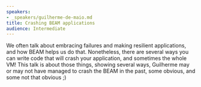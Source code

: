 ```yaml
---
speakers:
- _speakers/guilherme-de-maio.md
title: Crashing BEAM applications
audience: Intermediate
---
```

We often talk about embracing failures and making resilient applications, and how BEAM helps us do that. Nonetheless, there are several ways you can write code that will crash your application, and sometimes the whole VM! This talk is about those things, showing several ways, Guilherme may or may not have managed to crash the BEAM in the past, some obvious, and some not that obvious ;)
